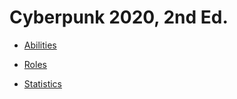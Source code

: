 # Cyberpunk 2020, 2nd Ed.


* [Abilities](/Abilities/Abilities.md)

* [Roles](/Roles/Roles.md)

* [Statistics](/Statistics/Statistics.md)

  



